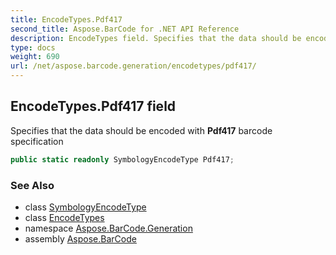 ```yaml
---
title: EncodeTypes.Pdf417
second_title: Aspose.BarCode for .NET API Reference
description: EncodeTypes field. Specifies that the data should be encoded with Pdf417 barcode specification
type: docs
weight: 690
url: /net/aspose.barcode.generation/encodetypes/pdf417/
---
```

## EncodeTypes.Pdf417 field

Specifies that the data should be encoded with **Pdf417** barcode specification

```csharp
public static readonly SymbologyEncodeType Pdf417;
```

### See Also

* class [SymbologyEncodeType](../../symbologyencodetype/)
* class [EncodeTypes](../)
* namespace [Aspose.BarCode.Generation](../../encodetypes/)
* assembly [Aspose.BarCode](../../../)


